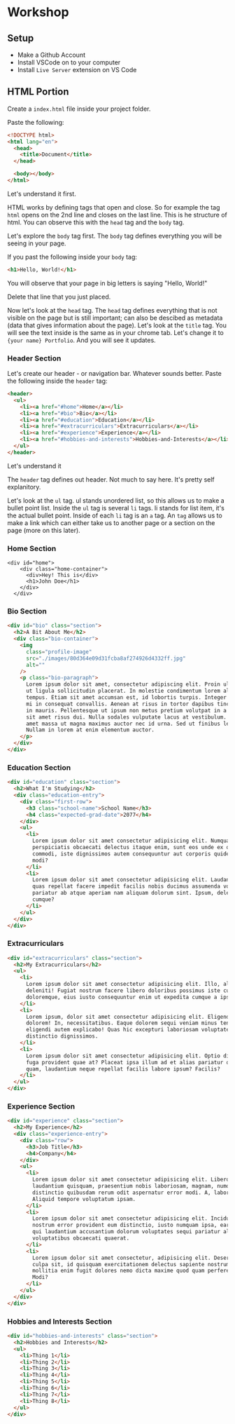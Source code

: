 # Workshop

## Setup

- Make a Github Account
- Install VSCode on to your computer
- Install `Live Server` extension on VS Code

## HTML Portion

Create a `index.html` file inside your project folder.

Paste the following:

```html
<!DOCTYPE html>
<html lang="en">
  <head>
    <title>Document</title>
  </head>

  <body></body>
</html>
```

Let's understand it first.

HTML works by defining tags that open and close. So for example the tag `html` opens on the 2nd line and closes on the last line. This is he structure of html. You can observe this with the `head` tag and the `body` tag.

Let's explore the `body` tag first. The `body` tag defines everything you will be seeing in your page.

If you past the following inside your `body` tag:

```html
<h1>Hello, World!</h1>
```

You will observe that your page in big letters is saying "Hello, World!"

Delete that line that you just placed.

Now let's look at the `head` tag. The `head` tag defines everything that is not visible on the page but is still important; can also be descibed as metadata (data that gives information about the page). Let's look at the `title` tag. You will see the text inside is the same as in your chrome tab. Let's change it to `{your name} Portfolio`. And you will see it updates.

### Header Section

Let's create our header - or navigation bar. Whatever sounds better. Paste the following inside the `header` tag:

```html
<header>
  <ul>
    <li><a href="#home">Home</a></li>
    <li><a href="#bio">Bio</a></li>
    <li><a href="#education">Education</a></li>
    <li><a href="#extracurriculars">Extracurriculars</a></li>
    <li><a href="#experience">Experience</a></li>
    <li><a href="#hobbies-and-interests">Hobbies-and-Interests</a></li>
  </ul>
</header>
```

Let's understand it

The `header` tag defines out header. Not much to say here. It's pretty self explanitory.

Let's look at the `ul` tag. ul stands unordered list, so this allows us to make a bullet point list. Inside the `ul` tag is several `li` tags. li stands for list item, it's the actual bullet point. Inside of each `li` tag is an `a` tag. An `tag` allows us to make a link which can either take us to another page or a section on the page (more on this later).

### Home Section

```
<div id="home">
    <div class="home-container">
      <div>Hey! This is</div>
      <h1>John Doe</h1>
    </div>
  </div>
```

### Bio Section

```html
<div id="bio" class="section">
  <h2>A Bit About Me</h2>
  <div class="bio-container">
    <img
      class="profile-image"
      src="./images/80d364e09d31fcba8af274926d4332ff.jpg"
      alt=""
    />
    <p class="bio-paragraph">
      Lorem ipsum dolor sit amet, consectetur adipiscing elit. Proin ullamcorper
      ut ligula sollicitudin placerat. In molestie condimentum lorem aliquam
      tempus. Etiam sit amet accumsan est, id lobortis turpis. Integer aliquet
      mi in consequat convallis. Aenean at risus in tortor dapibus tincidunt at
      in mauris. Pellentesque ut ipsum non metus pretium volutpat in a quam. Ut
      sit amet risus dui. Nulla sodales vulputate lacus at vestibulum. Proin sit
      amet massa ut magna maximus auctor nec id urna. Sed ut finibus lectus.
      Nullam in lorem at enim elementum auctor.
    </p>
  </div>
</div>
```

### Education Section

```html
<div id="education" class="section">
  <h2>What I'm Studying</h2>
  <div class="education-entry">
    <div class="first-row">
      <h3 class="school-name">School Name</h3>
      <h4 class="expected-grad-date">2077</h4>
    </div>
    <ul>
      <li>
        Lorem ipsum dolor sit amet consectetur adipisicing elit. Numquam,
        perspiciatis obcaecati delectus itaque enim, sunt eos unde ex quos sit
        commodi, iste dignissimos autem consequuntur aut corporis quidem qui
        modi?
      </li>
      <li>
        Lorem ipsum dolor sit amet consectetur adipisicing elit. Laudantium sed
        quas repellat facere impedit facilis nobis ducimus assumenda voluptatem,
        pariatur ab atque aperiam nam aliquam dolorum sint. Ipsum, deleniti
        cumque?
      </li>
    </ul>
  </div>
</div>
```

### Extracurriculars

```html
<div id="extracurriculars" class="section">
  <h2>My Extracurriculars</h2>
  <ul>
    <li>
      Lorem ipsum dolor sit amet consectetur adipisicing elit. Illo, alias
      deleniti! Fugiat nostrum facere libero doloribus possimus iste culpa porro
      doloremque, eius iusto consequuntur enim ut expedita cumque a ipsum!
    </li>
    <li>
      Lorem ipsum, dolor sit amet consectetur adipisicing elit. Eligendi,
      dolorem! In, necessitatibus. Eaque dolorem sequi veniam minus tenetur hic
      eligendi autem explicabo! Quas hic excepturi laboriosam voluptatem vero
      distinctio dignissimos.
    </li>
    <li>
      Lorem ipsum dolor sit amet consectetur adipisicing elit. Optio dignissimos
      fuga provident quae at? Placeat ipsa illum ad et alias pariatur quidem
      quam, laudantium neque repellat facilis labore ipsum? Facilis?
    </li>
  </ul>
</div>
```

### Experience Section

```html
<div id="experience" class="section">
  <h2>My Experience</h2>
  <div class="experience-entry">
    <div class="row">
      <h3>Job Title</h3>
      <h4>Company</h4>
    </div>
    <ul>
      <li>
        Lorem ipsum dolor sit amet consectetur adipisicing elit. Libero nostrum
        laudantium quisquam, praesentium nobis laboriosam, magnam, numquam
        distinctio quibusdam rerum odit aspernatur error modi. A, laboriosam.
        Aliquid tempore voluptatum ipsam.
      </li>
      <li>
        Lorem ipsum dolor sit amet consectetur adipisicing elit. Incidunt
        nostrum error provident eum distinctio, iusto numquam ipsa, earum magni
        qui laudantium accusantium dolorum voluptates sequi pariatur aliquam
        voluptatibus obcaecati quaerat.
      </li>
      <li>
        Lorem ipsum dolor sit amet consectetur, adipisicing elit. Deserunt minus
        culpa sit, id quisquam exercitationem delectus sapiente nostrum nulla,
        mollitia enim fugit dolores nemo dicta maxime quod quam perferendis.
        Modi?
      </li>
    </ul>
  </div>
</div>
```

### Hobbies and Interests Section

```html
<div id="hobbies-and-interests" class="section">
  <h2>Hobbies and Interests</h2>
  <ul>
    <li>Thing 1</li>
    <li>Thing 2</li>
    <li>Thing 3</li>
    <li>Thing 4</li>
    <li>Thing 5</li>
    <li>Thing 6</li>
    <li>Thing 7</li>
    <li>Thing 8</li>
  </ul>
</div>
```
